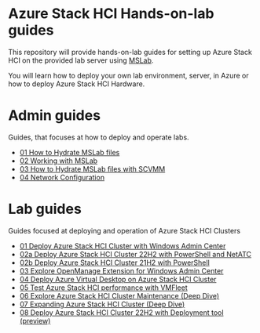 # Azure Stack HCI Hands-on-lab guides

This repository will provide hands-on-lab guides for setting up Azure Stack HCI on the provided lab server using [MSLab](https://aka.ms/mslab).

You will learn how to deploy your own lab environment, server, in Azure or how to deploy Azure Stack HCI Hardware.

# Admin guides

Guides, that focuses at how to deploy and operate labs.

* [01 How to Hydrate MSLab files](admin-guides/01-HydrateMSLab/)
* [02 Working with MSLab](admin-guides/02-WorkingWithMSLab/)
* [03 How to Hydrate MSLab files with SCVMM](admin-guides/04-HydrateMSLab%2BSCVMM/)
* [04 Network Configuration](admin-guides/05-NetworkConfiguration/)

# Lab guides

Guides focused at deploying and operation of Azure Stack HCI Clusters

* [01 Deploy Azure Stack HCI Cluster with Windows Admin Center](lab-guides/01-DeployAzureStackHCICluster-WAC/)
* [02a Deploy Azure Stack HCI Cluster 22H2 with PowerShell and NetATC](lab-guides/02a-DeployAzureStackHCICluster22H2-PowerShell-NetATC/)
* [02b Deploy Azure Stack HCI Cluster 21H2 with PowerShell](lab-guides/02b-DeployAzureStackHCICluster21H2-PowerShell/)
* [03 Explore OpenManage Extension for Windows Admin Center](lab-guides/03-OpenManageExtensionForWAC/)
* [04 Deploy Azure Virtual Desktop on Azure Stack HCI Cluster](lab-guides/04-DeployAVDonAzureStackHCI/)
* [05 Test Azure Stack HCI performance with VMFleet](lab-guides/05-TestPerformanceWithVMFleet/)
* [06 Explore Azure Stack HCI Cluster Maintenance (Deep Dive)](lab-guides/06-AzSHCIClusterMaintenanceDeepDive/)
* [07 Expanding Azure Stack HCI Cluster (Deep Dive)](lab-guides/07-ExpandingAzureStackHCICluster/)
* [08 Deploy Azure Stack HCI Cluster 22H2 with Deployment tool (preview)](lab-guides/08-DeployAzureStackHCICluster-DeploymentTool/)
